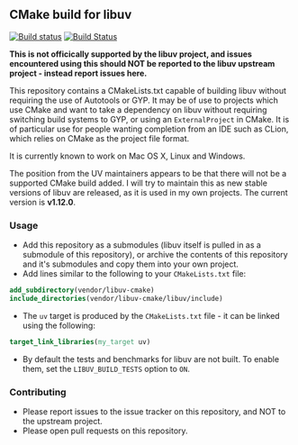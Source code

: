 ## CMake build for libuv

[![Build status](https://ci.appveyor.com/api/projects/status/gp50rv0s15fcovot?svg=true)](https://ci.appveyor.com/project/cpp4ever/libuv-cmake)
[![Build Status](https://travis-ci.org/cpp4ever/libuv-cmake.svg?branch=master)](https://travis-ci.org/cpp4ever/libuv-cmake)

**This is not officically supported by the libuv project, and issues encountered using this should NOT be reported to the libuv upstream project - instead report issues here.**

This repository contains a CMakeLists.txt capable of building libuv without requiring the use of Autotools or GYP. It may be of use to projects which use CMake and want to take a dependency on libuv without requiring switching build systems to GYP, or using an `ExternalProject` in CMake. It is of particular use for people wanting completion from an IDE such as CLion, which relies on CMake as the project file format.

It is currently known to work on Mac OS X, Linux and Windows.

The position from the UV maintainers appears to be that there will not be a supported CMake build added. I will try to maintain this as new stable versions of libuv are released, as it is used in my own projects. The current version is **v1.12.0**.

### Usage

- Add this repository as a submodules (libuv itself is pulled in as a submodule of this repository), or archive the contents of this repository and it's submodules and copy them into your own project.
- Add lines similar to the following to your `CMakeLists.txt` file:

```cmake
add_subdirectory(vendor/libuv-cmake)
include_directories(vendor/libuv-cmake/libuv/include)
```
- The `uv` target is produced by the `CMakeLists.txt` file - it can be linked using the following:

```cmake
target_link_libraries(my_target uv)
```

- By default the tests and benchmarks for libuv are not built. To enable them, set the `LIBUV_BUILD_TESTS` option to `ON`.

### Contributing

- Please report issues to the issue tracker on this repository, and NOT to the upstream project.
- Please open pull requests on this repository.
